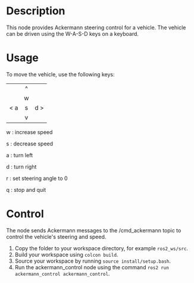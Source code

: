 # Description


This node provides Ackermann steering control for a vehicle. The vehicle can be driven using the W-A-S-D keys on a keyboard.


# Usage


To move the vehicle, use the following keys:

|      |      |      |
|:----:|:----:|:----:|
|      |   ^  |      |
|      |   w  |      |
| <  a |   s  |  d > |
|      |   v  |      |


w : increase speed


s : decrease speed


a : turn left


d : turn right


r : set steering angle to 0


q : stop and quit


# Control


The node sends Ackermann messages to the /cmd_ackermann topic to control the vehicle's steering and speed.

1. Copy the folder to your workspace directory, for example `ros2_ws/src`.
2. Build your workspace using `colcon build`.
3. Source your workspace by running `source install/setup.bash`.
4. Run the ackermann_control node using the command `ros2 run ackermann_control ackermann_control`.
